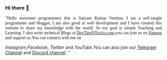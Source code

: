 ### Hi there 👋
<div class="col-lg-6 col-md-6 col-sm-12"><p style="text-align:justify;font-family: 'Courgette', cursive!important;">&quot;Hello awesome programmers this is Satyam Kumar Verman, I am a self-taught programmer and blogger, I am also good at web development and I have created this website to share my knowledge with the world. So my goal is simple Teaching and Learning. I also write technical Blogs at <a href="https://devtipsntricks.com">DevTipsNTricks.com</a>,you can join us on <a href="https://patreon.com/skvprogrammer">Patreon</a> and support us.You can connect with me on 
     

<i class="fa fa-instagram" onclick="window.open('https://instagram.com/satyamkumarverman')">Instagram</i>,<i class="fa fa-facebook" onclick="window.open('https://facebook.com/satyam.varman.5')">Facebook</i>, <i class="fa fa-twitter" onclick="window.open('https://twitter.com/skvprogrammer')">Twitter</i> and <i class="fa fa-youtube" onclick="window.open('https://www.youtube.com/channel/UC_pPPgwvndi8f2RkbkbvOIA')">YouTube</i>.You can also join our <a href="https://t.me/awesomeprogrammers">Telegram Channel</a> and <a href="https://discord.gg/pcA4ksx">Discord channel</a>.
    &quot;</p></div>
  </div>
  
<!--
**SkvProgrammer/SkvProgrammer** is a ✨ _special_ ✨ repository because its `README.md` (this file) appears on your GitHub profile.

Here are some ideas to get you started:

- 🔭 I’m currently working on ...
- 🌱 I’m currently learning ...
- 👯 I’m looking to collaborate on ...
- 🤔 I’m looking for help with ...
- 💬 Ask me about ...
- 📫 How to reach me: ...
- 😄 Pronouns: ...
- ⚡ Fun fact: ...
-->
